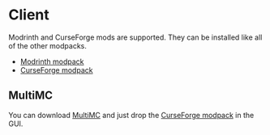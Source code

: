 # Client

Modrinth and CurseForge mods are supported.  They can be installed like all of the other modpacks.  

- [Modrinth modpack](https://github.com/AlexvZyl/minecraft-modpack/blob/main/modpack/modrinth/No-Radars-Modrinth.mrpack)
- [CurseForge modpack](https://github.com/AlexvZyl/minecraft-modpack/blob/main/modpack/curseforge/No-Radars-CurseForge.zip)

## MultiMC

You can download [MultiMC](https://multimc.org/#Download) and just drop the [CurseForge modpack](https://github.com/AlexvZyl/minecraft-modpack/blob/main/modpack/curseforge/No-Radars-CurseForge.zip) in the GUI.
